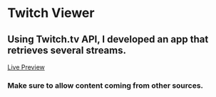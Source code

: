 <h1>Twitch Viewer</h1>

<h2>Using Twitch.tv API, I developed an app that retrieves several streams.</h2>

<a  href="https://sky-bunny.glitch.me/" target="_blank">Live Preview</a>

<h3>Make sure to allow content coming from other sources.</h3>

